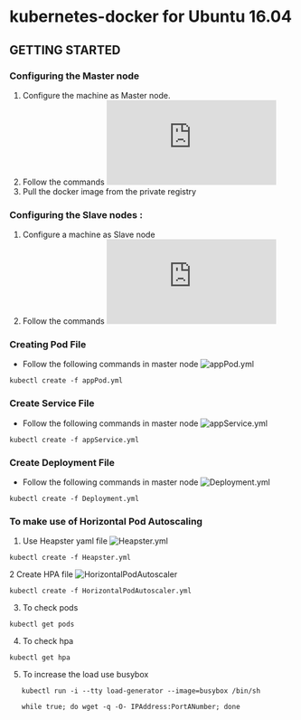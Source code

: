 # kubernetes-docker for Ubuntu 16.04

## GETTING STARTED

### Configuring the Master node 
1. Configure the machine as Master node.
2. Follow the commands  ![master.sh](https://github.com/alishaagupta/kubernetes-docker/blob/master/master.sh)
3. Pull the docker image from the private registry 


### Configuring the Slave nodes :
1. Configure a machine as Slave node
2. Follow the commands ![node.sh](https://github.com/alishaagupta/kubernetes-docker/blob/master/node.sh)


### Creating Pod File
* Follow the following commands in master node ![appPod.yml](https://github.com/alishaagupta/kubernetes-docker/blob/master/appPod.yml)
```
kubectl create -f appPod.yml
```

### Create Service File
* Follow the following commands in master node ![appService.yml](https://github.com/alishaagupta/kubernetes-docker/blob/master/appService.yml)

```
kubectl create -f appService.yml
```

 ### Create Deployment File 
 * Follow the following commands in master node ![Deployment.yml](https://github.com/alishaagupta/kubernetes-docker/blob/master/Deployment.yml)
 
 
 ```
 kubectl create -f Deployment.yml
 ```
 
 ### To make use of Horizontal Pod Autoscaling
 1. Use Heapster yaml file ![Heapster.yml](https://github.com/alishaagupta/kubernetes-docker/blob/master/Heapster.yml)
 ```
 kubectl create -f Heapster.yml
 ```
2 Create HPA file ![HorizontalPodAutoscaler](https://github.com/alishaagupta/kubernetes-docker/blob/master/HorizontalPodAutoscaler.yml)
```
kubectl create -f HorizontalPodAutoscaler.yml
```

3. To check pods

```
kubectl get pods
```
4. To check hpa

``` 
kubectl get hpa

```

5. To increase the load use busybox

```
   kubectl run -i --tty load-generator --image=busybox /bin/sh
   
   while true; do wget -q -O- IPAddress:PortANumber; done
   
```


 
 
 


